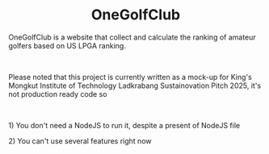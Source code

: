 <h1 align="center" id="title">OneGolfClub</h1>

<p id="description">OneGolfClub is a website that collect and calculate the ranking of amateur golfers based on US LPGA ranking.</p><br>
<p id="description">Please noted that this project is currently written as a mock-up for King's Mongkut Institute of Technology Ladkrabang Sustainovation Pitch 2025, it's not production ready code so</p><br>
<p id="description">1) You don't need a NodeJS to run it, despite a present of NodeJS file</p>
<p id="description">2) You can't use several features right now</p>
